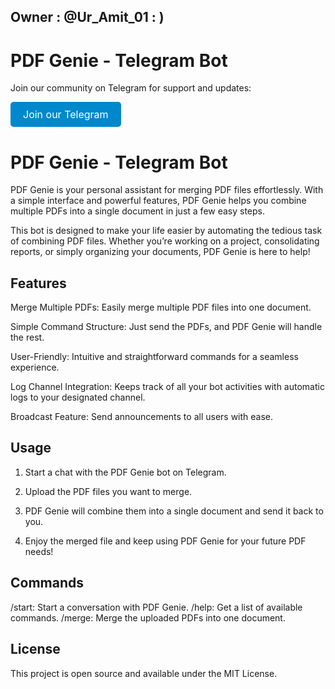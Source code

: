 ## Owner : @Ur_Amit_01 : )

# PDF Genie - Telegram Bot

Join our community on Telegram for support and updates:

<a href="https://t.me/YourTelegramLink" target="_blank" style="display:inline-block; padding:10px 20px; font-size:16px; color:white; background-color:#0088cc; text-align:center; border-radius:5px; text-decoration:none;">Join our Telegram</a>

# PDF Genie - Telegram Bot

PDF Genie is your personal assistant for merging PDF files effortlessly. With a simple interface and powerful features, PDF Genie helps you combine multiple PDFs into a single document in just a few easy steps.

This bot is designed to make your life easier by automating the tedious task of combining PDF files. Whether you’re working on a project, consolidating reports, or simply organizing your documents, PDF Genie is here to help!

## Features

Merge Multiple PDFs: Easily merge multiple PDF files into one document.

Simple Command Structure: Just send the PDFs, and PDF Genie will handle the rest.

User-Friendly: Intuitive and straightforward commands for a seamless experience.

Log Channel Integration: Keeps track of all your bot activities with automatic logs to your designated channel.

Broadcast Feature: Send announcements to all users with ease.



## Usage

1. Start a chat with the PDF Genie bot on Telegram.


2. Upload the PDF files you want to merge.


3. PDF Genie will combine them into a single document and send it back to you.


4. Enjoy the merged file and keep using PDF Genie for your future PDF needs!



## Commands

/start: Start a conversation with PDF Genie.
/help: Get a list of available commands.
/merge: Merge the uploaded PDFs into one document.

## License

This project is open source and available under the MIT License.


